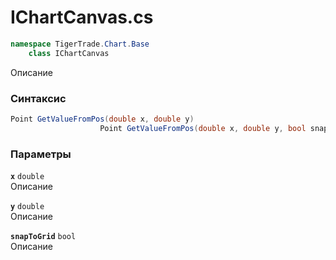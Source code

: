 
# IChartCanvas.cs
```csharp
namespace TigerTrade.Chart.Base  
    class IChartCanvas
```

Описание

### Синтаксис
```csharp
Point GetValueFromPos(double x, double y)
                    Point GetValueFromPos(double x, double y, bool snapToGrid)
```

### Параметры
**`x`** `double`  
 Описание  
  
**`y`** `double`  
 Описание  
  
**`snapToGrid`** `bool`  
 Описание  
  

                    
                    